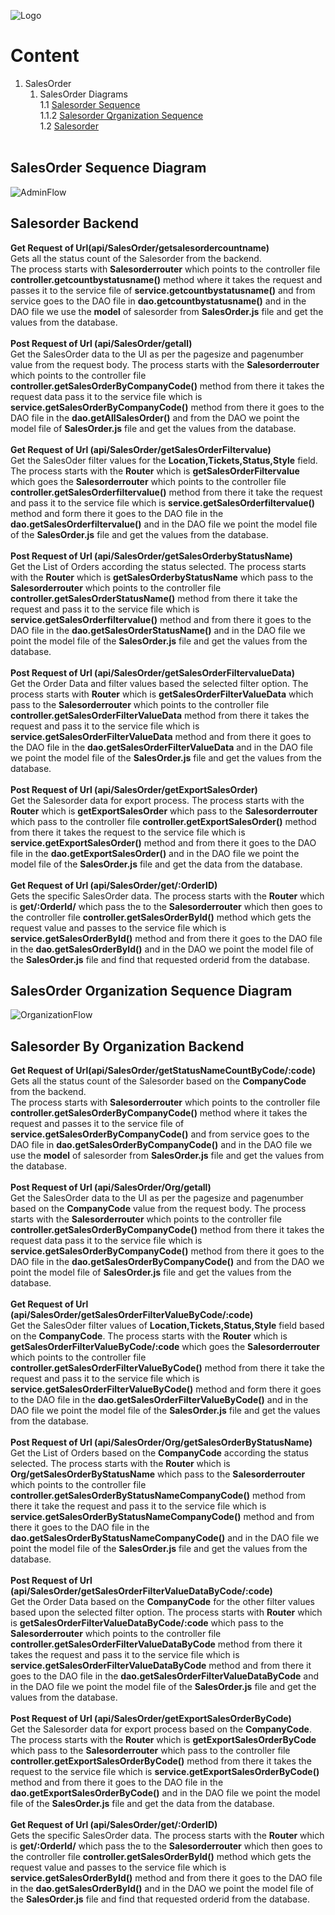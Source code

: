 ![Logo](https://github.com/GeppettoSoftware/StahlsTest/blob/master/docs/favicon.ico?raw=true"Logo")
# Content 
1. SalesOrder<br/>
    1. SalesOrder Diagrams<br/>
    1.1 [Salesorder Sequence](#salesorder-sequence-diagram)<br/>
    1.1.2 [Salesorder Qrganization Sequence](#salesorder-organization-sequence-diagram)<br/>
  1.2 [Salesorder](#salesorder-backend)
   <br/>
## SalesOrder Sequence Diagram
![AdminFlow](https://github.com/GeppettoSoftware/StahlsTest/blob/master/docs/salesOrderSequenceDiagram(ADMIN).jpg?raw=true"AdminFlow")
<br/>

## Salesorder Backend 

 **Get Request of Url(api/SalesOrder/getsalesordercountname)** <br/>
 Gets all the status count of the Salesorder from the backend.<br/>The process starts with **Salesorderrouter** which points to the controller file **controller.getcountbystatusname()** method where it takes the request and passes it to the service file of **service.getcountbystatusname()** and from service goes to the DAO file in **dao.getcountbystatusname()** and in the DAO file we use the **model** of salesorder from **SalesOrder.js** file and get the values from the database.
  <br/>
  <br/>
  **Post Request of Url (api/SalesOrder/getall)** <br/>
    Get the SalesOrder data to the UI as per the pagesize and pagenumber value from the request body. The process starts with the **Salesorderrouter** which points to the controller file **controller.getSalesOrderByCompanyCode()** method from there it takes the request data pass it to the service file which is **service.getSalesOrderByCompanyCode()** method from there it goes to the DAO file in the **dao.getAllSalesOrder()** and from the DAO we point the model file of **SalesOrder.js** file and get the values from the database.
   <br/>
    <br/>
  **Get Request of Url (api/SalesOrder/getSalesOrderFiltervalue)** <br/>
    Get the SalesOder filter values for the **Location,Tickets,Status,Style** field. The process starts with the **Router** which is **getSalesOrderFiltervalue**  which goes the **Salesorderrouter** which points to the controller file **controller.getSalesOrderfiltervalue()** method from there it take the request and pass it to the service file which is **service.getSalesOrderfiltervalue()** method and form there it goes to the DAO file in the **dao.getSalesOrderfiltervalue()** and in the DAO file we point the model file of the **SalesOrder.js** file and get the values from the database.
    <br/>
    <br/>
  **Post Request of Url (api/SalesOrder/getSalesOrderbyStatusName)**<br/>
    Get the List of Orders according the status selected. The process starts with the **Router** which is **getSalesOrderbyStatusName** which pass to the **Salesorderrouter** which points to the controller file **controller.getSalesOrderStatusName()** method from there it take the request and pass it to the service file which is **service.getSalesOrderfiltervalue()** method and from there it goes to the DAO file in the **dao.getSalesOrderStatusName()** and in the DAO file we point the model file of the **SalesOrder.js** file and get the values from the database.
    <br/>
    <br/>
   **Post Request of Url (api/SalesOrder/getSalesOrderFiltervalueData)**<br/>
        Get the Order Data and filter values based the selected filter option. The process starts with **Router** which is **getSalesOrderFilterValueData** which pass to the **Salesorderrouter** which points to the controller file **controller.getSalesOrderFilterValueData** method from there it takes the request and pass it to the service file which is **service.getSalesOrderFilterValueData** method and from there it goes to the DAO file in the **dao.getSalesOrderFilterValueData** and in the DAO file we point the model file of the **SalesOrder.js** file and get the values from the database. 
    <br/>
    <br/>
**Post Request of Url (api/SalesOrder/getExportSalesOrder)**<br/>
  Get the Salesorder data for export process. The process starts with the **Router** which is **getExportSalesOrder** which pass to the **Salesorderrouter** which pass to the controller file **controller.getExportSalesOrder()** method from there it takes the request to the service file which is **service.getExportSalesOrder()** method and from there it goes to the DAO file in the **dao.getExportSalesOrder()** and in the DAO file we point the model file of the **SalesOrder.js** file and get the data from the database.
  <br/>
  <br/>
**Get Request of Url (api/SalesOrder/get/:OrderID)**<br/>
  Gets the specific SalesOrder data. The process starts with the **Router** which is **get/:OrderId/** which pass the to the **Salesorderrouter** which then goes to the controller file **controller.getSalesOrderById()** method which gets the request value and passes to the service file which is **service.getSalesOrderById()** method and from there it goes to the DAO file in the **dao.getSalesOrderById()** and in the DAO we point the model file of the **SalesOrder.js** file and find that requested orderid from the database.



## SalesOrder Organization Sequence Diagram
![OrganizationFlow](https://github.com/GeppettoSoftware/StahlsTest/blob/master/docs/salesOrderSequenceDiagram(ORGANIZATION).jpg?raw=true"OrganizationFlow")

## Salesorder By Organization Backend

**Get Request of Url(api/SalesOrder/getStatusNameCountByCode/:code)** <br/>
 Gets all the status count of the Salesorder based on the **CompanyCode** from the backend.<br/>The process starts with **Salesorderrouter** which points to the controller file **controller.getSalesOrderByCompanyCode()** method where it takes the request and passes it to the service file of **service.getSalesOrderByCompanyCode()** and from service goes to the DAO file in **dao.getSalesOrderByCompanyCode()** and in the DAO file we use the **model** of salesorder from **SalesOrder.js** file and get the values from the database.
  <br/>
  <br/>
  **Post Request of Url (api/SalesOrder/Org/getall)** <br/>
    Get the SalesOrder data to the UI as per the pagesize and pagenumber based on the **CompanyCode** value from the request body. The process starts with the **Salesorderrouter** which points to the controller file **controller.getSalesOrderByCompanyCode()** method from there it takes the request data pass it to the service file which is **service.getSalesOrderByCompanyCode()** method from there it goes to the DAO file in the **dao.getSalesOrderByCompanyCode()** and from the DAO we point the model file of **SalesOrder.js** file and get the values from the database.
   <br/>
   <br/>
  **Get Request of Url (api/SalesOrder/getSalesOrderFilterValueByCode/:code)** <br/>
    Get the SalesOder filter values of **Location,Tickets,Status,Style** field based on the **CompanyCode**. The process starts with the **Router** which is **getSalesOrderFilterValueByCode/:code**  which goes the **Salesorderrouter** which points to the controller file **controller.getSalesOrderFilterValueByCode()** method from there it take the request and pass it to the service file which is **service.getSalesOrderFilterValueByCode()** method and form there it goes to the DAO file in the **dao.getSalesOrderFilterValueByCode()** and in the DAO file we point the model file of the **SalesOrder.js** file and get the values from the database.
    <br/>
    <br/>
  **Post Request of Url (api/SalesOrder/Org/getSalesOrderByStatusName)**<br/>
    Get the List of Orders based on the **CompanyCode** according the status selected. The process starts with the **Router** which is **Org/getSalesOrderByStatusName** which pass to the **Salesorderrouter** which points to the controller file **controller.getSalesOrderByStatusNameCompanyCode()** method from there it take the request and pass it to the service file which is **service.getSalesOrderByStatusNameCompanyCode()** method and from there it goes to the DAO file in the **dao.getSalesOrderByStatusNameCompanyCode()** and in the DAO file we point the model file of the **SalesOrder.js** file and get the values from the database.
    <br/>
    <br/>
   **Post Request of Url (api/SalesOrder/getSalesOrderFilterValueDataByCode/:code)**<br/>
        Get the Order Data based on the **CompanyCode** for the other filter values based upon the selected filter option. The process starts with **Router** which is **getSalesOrderFilterValueDataByCode/:code** which pass to the **Salesorderrouter** which points to the controller file **controller.getSalesOrderFilterValueDataByCode** method from there it takes the request and pass it to the service file which is **service.getSalesOrderFilterValueDataByCode** method and from there it goes to the DAO file in the **dao.getSalesOrderFilterValueDataByCode** and in the DAO file we point the model file of the **SalesOrder.js** file and get the values from the database. 
    <br/>
    <br/>
**Post Request of Url (api/SalesOrder/getExportSalesOrderByCode)**<br/>
  Get the Salesorder data for export process based on the **CompanyCode**. The process starts with the **Router** which is **getExportSalesOrderByCode** which pass to the **Salesorderrouter** which pass to the controller file **controller.getExportSalesOrderByCode()** method from there it takes the request to the service file which is **service.getExportSalesOrderByCode()** method and from there it goes to the DAO file in the **dao.getExportSalesOrderByCode()** and in the DAO file we point the model file of the **SalesOrder.js** file and get the data from the database.
  <br/>
  <br/>
**Get Request of Url (api/SalesOrder/get/:OrderID)**<br/>
  Gets the specific SalesOrder data. The process starts with the **Router** which is **get/:OrderId/** which pass the to the **Salesorderrouter** which then goes to the controller file **controller.getSalesOrderById()** method which gets the request value and passes to the service file which is **service.getSalesOrderById()** method and from there it goes to the DAO file in the **dao.getSalesOrderById()** and in the DAO we point the model file of the **SalesOrder.js** file and find that requested orderid from the database.
